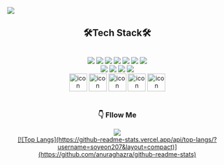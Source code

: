 ![](https://capsule-render.vercel.app/api?type=Waving&color=auto&height=180&section=header&fontSize=30&animation=twinkling&text=안녕하세요%20백엔드%20개발자%20공종훈입니다%20🙋‍♂️)
<div align="center">
    <h2>🛠️Tech Stack🛠️</h2> 
  <br>
  <div>
    <img src="https://img.shields.io/badge/Spring Boot-6DB33F?logo=springboot&logoColor=white">
    <img src="https://img.shields.io/badge/Vue.js-4FC08D?logo=Vue.js&logoColor=white">
    <img src="https://img.shields.io/badge/Java-26689A?logo=java&logoColor=white">   
    <img src="https://img.shields.io/badge/Python-3776ABF?logo=Python&logoColor=white">
    <img src="https://img.shields.io/badge/C#-239120?logo=csharp&logoColor=white">    
    <img src="https://img.shields.io/badge/HTML5-E34F26?logo=HTML5&logoColor=white">                                                                 
    <img src="https://img.shields.io/badge/CSS3-1572B6?logo=CSS3&logoColor=white">
  </div>
  <div>   
    <img src="https://img.shields.io/badge/MySQL-4479A1?logo=mysql&logoColor=white">                                                             
    <img src="https://img.shields.io/badge/PostgreSQL-4169E1?logo=postgresql&logoColor=white">                                                   
    <img src="https://img.shields.io/badge/MSSQL-CC2927?logo=microsoftsqlserver&logoColor=white">                                   
    <img src="https://img.shields.io/badge/Oracle-F80000?logo=oracle&logoColor=white"> 
  </div> 
  <div>
  <img src="https://techstack-generator.vercel.app/java-icon.svg" alt="icon" width="41" height="41" />
  <img src="https://techstack-generator.vercel.app/csharp-icon.svg" alt="icon" width="41" height="41" />
  <img src="https://techstack-generator.vercel.app/python-icon.svg" alt="icon" width="41" height="41" />
  <img src="https://techstack-generator.vercel.app/github-icon.svg" alt="icon" width="41" height="41" />
  <img src="https://techstack-generator.vercel.app/aws-icon.svg" alt="icon" width="41" height="41" />
  </div>
  <br>
  <h3>👇 Fllow Me</h3> 
  <a href="https://kkongchii.tistory.com"><img src="https://img.shields.io/badge/Tistory-11B48A?style=flatsquare&logo=Tistory&logoColor=white&link=https://kkongchii.tistory.com"/>
 <br>
[![Top Langs](https://github-readme-stats.vercel.app/api/top-langs/?username=soyeon207&layout=compact)](https://github.com/anuraghazra/github-readme-stats)
</div>
                                                    



 
